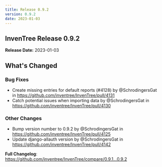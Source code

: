 ```yaml
---
title: Release 0.9.2
version: 0.9.2
date: 2023-01-03
---
```


## InvenTree Release 0.9.2

**Release Date:** 2023-01-03

<!-- Release notes generated using configuration in .github/release.yml at 0.9.x -->

## What's Changed
### Bug Fixes
* Create missing entries for default reports (#4128) by @SchrodingersGat in https://github.com/inventree/InvenTree/pull/4131
* Catch potential issues when importing data by @SchrodingersGat in https://github.com/inventree/InvenTree/pull/4130
### Other Changes
* Bump version number to 0.9.2 by @SchrodingersGat in https://github.com/inventree/InvenTree/pull/4125
* Update django-allauth version by @SchrodingersGat in https://github.com/inventree/InvenTree/pull/4142


**Full Changelog**: https://github.com/inventree/InvenTree/compare/0.9.1...0.9.2
